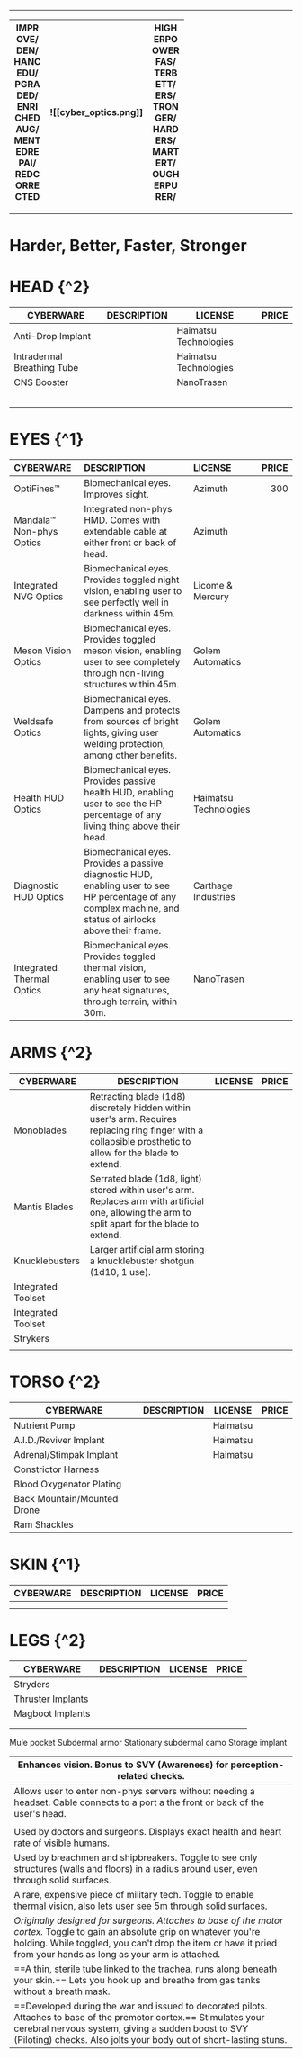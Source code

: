 
---

| IMPR<br>OVE/<br>DEN/<br>HANC<br>EDU/<br>PGRA<br>DED/<br>ENRI<br>CHED<br>AUG/<br>MENT<br>EDRE<br>PAI/<br>REDC<br>ORRE<br>CTED | ![[cyber_optics.png]] | HIGH<br>ERPO<br>OWER<br>FAS/<br>TERB<br>ETT/<br>ERS/<br>TRON<br>GER/<br>HARD<br>ERS/<br>MART<br>ERT/<br>OUGH<br>ERPU<br>RER/ |
| :--------------------------------------------------------------------------------------------------------------------------: | :-------------------: | :--------------------------------------------------------------------------------------------------------------------------: |

---

# Harder, Better, Faster, Stronger





# HEAD {^2}

| **CYBERWARE**              | **DESCRIPTION** | **LICENSE**           | **PRICE** |
| -------------------------- | --------------- | --------------------- | --------: |
| Anti-Drop Implant          |                 | Haimatsu Technologies |           |
| Intradermal Breathing Tube |                 | Haimatsu Technologies |           |
| CNS Booster                |                 | NanoTrasen            |           |
|                            |                 |                       |           |
|                            |                 |                       |           |
|                            |                 |                       |           |
|                            |                 |                       |           |
|                            |                 |                       |           |

# EYES {^1}

| **CYBERWARE**             | **DESCRIPTION**                                                                                                                                             | **LICENSE**           | **PRICE** |
| :------------------------ | :---------------------------------------------------------------------------------------------------------------------------------------------------------- | :-------------------- | --------: |
| OptiFines™                | Biomechanical eyes. Improves sight.                                                                                                                         | Azimuth               |       300 |
| Mandala™ Non-phys Optics  | Integrated non-phys HMD. Comes with extendable cable at either front or back of head.                                                                       | Azimuth               |           |
| Integrated NVG Optics     | Biomechanical eyes. Provides toggled night vision, enabling user to see perfectly well in darkness within 45m.                                              | Licome & Mercury      |           |
| Meson Vision Optics       | Biomechanical eyes. Provides toggled meson vision, enabling user to see completely through non-living structures within 45m.                                | Golem Automatics      |           |
| Weldsafe Optics           | Biomechanical eyes. Dampens and protects from sources of bright lights, giving user welding protection, among other benefits.                               | Golem Automatics      |           |
| Health HUD Optics         | Biomechanical eyes. Provides passive health HUD, enabling user to see the HP percentage of any living thing above their head.                               | Haimatsu Technologies |           |
| Diagnostic HUD Optics     | Biomechanical eyes. Provides a passive diagnostic HUD, enabling user to see HP percentage of any complex machine, and status of airlocks above their frame. | Carthage Industries   |           |
| Integrated Thermal Optics | Biomechanical eyes. Provides toggled thermal vision, enabling user to see any heat signatures, through terrain, within 30m.                                 | NanoTrasen            |           |

# ARMS {^2}

| **CYBERWARE**      | **DESCRIPTION**                                                                                                                                            | **LICENSE** | **PRICE** |
| ------------------ | ---------------------------------------------------------------------------------------------------------------------------------------------------------- | ----------- | --------: |
| Monoblades         | Retracting blade (1d8) discretely hidden within user's arm. Requires replacing ring finger with a collapsible prosthetic to allow for the blade to extend. |             |           |
| Mantis Blades      | Serrated blade (1d8, light) stored within user's arm. Replaces arm with artificial one, allowing the arm to split apart for the blade to extend.           |             |           |
| Knucklebusters     | Larger artificial arm storing a knucklebuster shotgun (1d10, 1 use).                                                                                       |             |           |
| Integrated Toolset |                                                                                                                                                            |             |           |
| Integrated Toolset |                                                                                                                                                            |             |           |
| Strykers           |                                                                                                                                                            |             |           |
|                    |                                                                                                                                                            |             |           |

# TORSO {^2}

| **CYBERWARE**               | **DESCRIPTION** | **LICENSE** | **PRICE** |
| --------------------------- | --------------- | ----------- | --------: |
| Nutrient Pump               |                 | Haimatsu    |           |
| A.I.D./Reviver Implant      |                 | Haimatsu    |           |
| Adrenal/Stimpak Implant     |                 | Haimatsu    |           |
| Constrictor Harness         |                 |             |           |
| Blood Oxygenator Plating    |                 |             |           |
| Back Mountain/Mounted Drone |                 |             |           |
| Ram Shackles                |                 |             |           |

# SKIN {^1}

| **CYBERWARE** | **DESCRIPTION** | **LICENSE** | **PRICE** |
| ------------- | --------------- | ----------- | --------: |
|               |                 |             |           |
|               |                 |             |           |

# LEGS {^2}

| **CYBERWARE**     | **DESCRIPTION** | **LICENSE** | **PRICE** |
| ----------------- | --------------- | ----------- | --------: |
| Stryders          |                 |             |           |
| Thruster Implants |                 |             |           |
| Magboot Implants  |                 |             |           |
|                   |                 |             |           |
|                   |                 |             |           |


Mule pocket
Subdermal armor
Stationary subdermal camo
Storage implant


| Enhances vision. Bonus to SVY (Awareness) for perception-related checks.                                                                                                                                                                        |
| ----------------------------------------------------------------------------------------------------------------------------------------------------------------------------------------------------------------------------------------------- |
| Allows user to enter non-phys servers without needing a headset. Cable connects to a port a the front or back of the user's head.                                                                                                               |
|                                                                                                                                                                                                                                                 |
| Used by doctors and surgeons. Displays exact health and heart rate of visible humans.                                                                                                                                                           |
| Used by breachmen and shipbreakers. Toggle to see only structures (walls and floors) in a radius around user, even through solid surfaces.                                                                                                      |
| A rare, expensive piece of military tech. Toggle to enable thermal vision, also lets user see 5m through solid surfaces.                                                                                                                        |
| *Originally designed for surgeons. Attaches to base of the motor cortex.* Toggle to gain an absolute grip on whatever you're holding. While toggled, you can't drop the item or have it pried from your hands as long as your arm is attached.  |
| ==A thin, sterile tube linked to the trachea, runs along beneath your skin.== Lets you hook up and breathe from gas tanks without a breath mask.                                                                                                |
| ==Developed during the war and issued to decorated pilots. Attaches to base of the premotor cortex.== Stimulates your cerebral nervous system, giving a sudden boost to SVY (Piloting) checks. Also jolts your body out of short-lasting stuns. |
